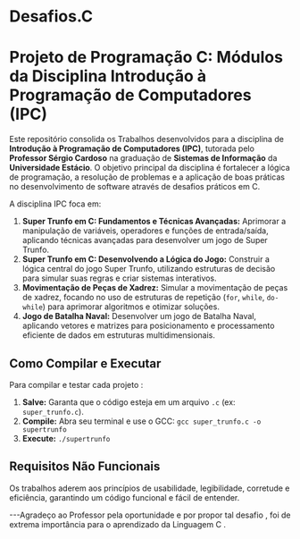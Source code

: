 # Desafios.C
# Projeto de Programação C: Módulos da Disciplina Introdução à Programação de Computadores (IPC)

Este repositório consolida os Trabalhos desenvolvidos para a disciplina de **Introdução à Programação de Computadores (IPC)**, tutorada pelo **Professor Sérgio Cardoso** na graduação de **Sistemas de Informação** da **Universidade Estácio**. O objetivo principal da disciplina é fortalecer a lógica de programação, a resolução de problemas e a aplicação de boas práticas no desenvolvimento de software através de desafios práticos em C.

A disciplina IPC foca em:

1.  **Super Trunfo em C: Fundamentos e Técnicas Avançadas:** Aprimorar a manipulação de variáveis, operadores e funções de entrada/saída, aplicando técnicas avançadas para desenvolver um jogo de Super Trunfo.
2.  **Super Trunfo em C: Desenvolvendo a Lógica do Jogo:** Construir a lógica central do jogo Super Trunfo, utilizando estruturas de decisão para simular suas regras e criar sistemas interativos.
3.  **Movimentação de Peças de Xadrez:** Simular a movimentação de peças de xadrez, focando no uso de estruturas de repetição (`for`, `while`, `do-while`) para aprimorar algoritmos e otimizar soluções.
4.  **Jogo de Batalha Naval:** Desenvolver um jogo de Batalha Naval, aplicando vetores e matrizes para posicionamento e processamento eficiente de dados em estruturas multidimensionais.

## Como Compilar e Executar

Para compilar e testar cada projeto :

1.  **Salve:** Garanta que o código esteja em um arquivo `.c` (ex: `super_trunfo.c`).
2.  **Compile:** Abra seu terminal e use o GCC: `gcc super_trunfo.c -o supertrunfo`
3.  **Execute:** `./supertrunfo`

## Requisitos Não Funcionais

Os trabalhos aderem aos princípios de usabilidade, legibilidade, corretude e eficiência, garantindo um código funcional e fácil de entender.

---Agradeço ao Professor pela oportunidade e por propor tal desafio , foi de extrema importância para o aprendizado da Linguagem C .
